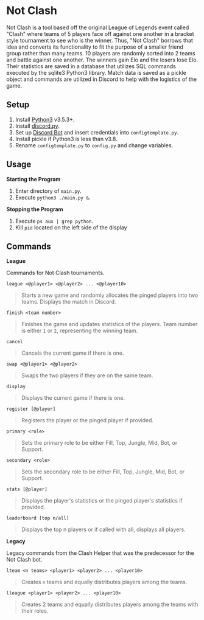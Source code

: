 # Not Clash

Not Clash is a tool based off the original League of Legends event called "Clash" where teams of 5 players face off against one another in a bracket style tournament to see who is the winner. Thus, "Not Clash" borrows that idea and converts its functionality to fit the purpose of a smaller friend group rather than many teams. 10 players are randomly sorted into 2 teams and battle against one another. The winners gain Elo and the losers lose Elo. Their statistics are saved in a database that utilizes SQL commands executed by the sqlite3 Python3 library. Match data is saved as a pickle object and commands are utilized in Discord to help with the logistics of the game.

## Setup

1. Install [Python3](https://www.python.org/downloads/) v3.5.3+.
2. Install [discord.py](https://pypi.org/project/discord.py/).
3. Set up [Discord Bot](https://discordpy.readthedocs.io/en/stable/discord.html) and insert credentials into `configtemplate.py`.
4. Install pickle if Python3 is less than v3.8.
5. Rename `configtemplate.py` to `config.py` and change variables.

## Usage

**Starting the Program**
1. Enter directory of `main.py`.
2. Execute `python3 ./main.py &`.

**Stopping the Program**
1. Execute `ps aux | grep python`.
2. Kill `pid` located on the left side of the display

## Commands

**League**

Commands for Not Clash tournaments.

`league <@player1> <@player2> ... <@player10>`
> Starts a new game and randomly allocates the pinged players into two teams. Displays the match in Discord.

`finish <team number>`
> Finishes the game and updates statistics of the players. Team number is either `1` or `2`, representing the winning team.

`cancel`
> Cancels the current game if there is one.

`swap <@player1> <@player2>`
> Swaps the two players if they are on the same team.

`display`
> Displays the current game if there is one.

`register [@player]`
> Registers the player or the pinged player if provided.

`primary <role>`
> Sets the primary role to be either Fill, Top, Jungle, Mid, Bot, or Support.

`secondary <role>`
> Sets the secondary role to be either Fill, Top, Jungle, Mid, Bot, or Support.

`stats [@player]`
> Displays the player's statistics or the pinged player's statistics if provided.

`leaderboard [top n/all]`
> Displays the top n players or if called with all, displays all players.

**Legacy**

Legacy commands from the Clash Helper that was the predecessor for the Not Clash bot.

`lteam <n teams> <player1> <player2> ... <player10>`
> Creates `n` teams and equally distributes players among the teams.

`lleague <player1> <player2> ... <player10>`
> Creates 2 teams and equally distributes players among the teams with their roles.